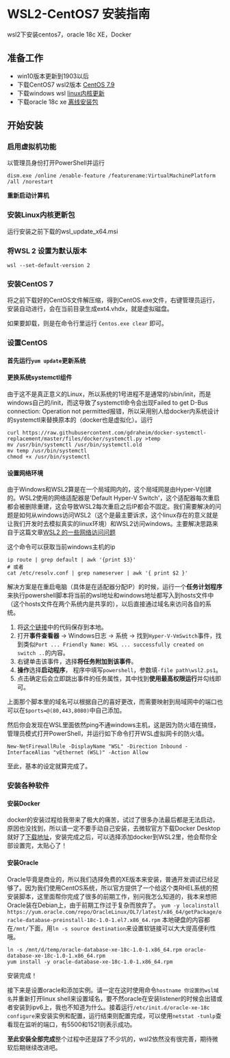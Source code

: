 # WSL2-CentOS7 安装指南

wsl2下安装centos7，oracle 18c XE，Docker

## 准备工作

- win10版本更新到1903以后
- 下载CentOS7 wsl2版本 [CentOS 7.9](https://github.com/mishamosher/CentOS-WSL/releases/download/7.9-2009/CentOS7.zip)
- 下载windows wsl [linux内核更新](https://wslstorestorage.blob.core.windows.net/wslblob/wsl_update_x64.msi)
- 下载oracle 18c xe [离线安装包](https://download.oracle.com/otn-pub/otn_software/db-express/oracle-database-xe-18c-1.0-1.x86_64.rpm)

## 开始安装

### 启用虚拟机功能

以管理员身份打开PowerShell并运行

`dism.exe /online /enable-feature /featurename:VirtualMachinePlatform /all /norestart`

**重新启动计算机**
    
### 安装Linux内核更新包

运行安装之前下载的wsl_update_x64.msi

### 将WSL 2 设置为默认版本

`wsl --set-default-version 2`

### 安装CentOS 7

将之前下载好的CentOS文件解压缩，得到CentOS.exe文件，右键管理员运行，安装自动进行，会在当前目录生成ext4.vhdx，就是虚拟磁盘。

如果要卸载，则是在命令行里运行 `Centos.exe clear` 即可。

### 设置CentOS

#### 首先运行`yum update`更新系统
#### 更换系统systemctl组件
    
由于这不是真正意义的Linux，所以系统的1号进程不是通常的/sbin/init，而是windows自己的/init，而这导致了systemctl命令会出现Failed to get D-Bus connection: Operation not permitted报错，所以采用别人给docker内系统设计的systemctl来替换原本的（docker也是虚拟化）。运行
```
curl https://raw.githubusercontent.com/gdraheim/docker-systemctl-replacement/master/files/docker/systemctl.py >temp
mv /usr/bin/systemctl /usr/bin/systemctl.old
mv temp /usr/bin/systemctl
chmod +x /usr/bin/systemctl
```
#### 设置网络环境
  
由于Windows和WSL2算是在一个局域网内的，这个局域网是由Hyper-V创建的。WSL2使用的网络适配器是'Default Hyper-V Switch'，这个适配器每次重启都会被删除重建，这会导致WSL2每次重启之后IP都会不固定。我们需要解决的问题是如何从windows访问WSL2（这个是最主要诉求，这个linux存在的意义就是让我们开发时去模拟真实的linux环境）和WSL2访问windows。主要解决思路来自于这篇文章[WSL2 的一些网络访问问题](https://lengthmin.me/posts/wsl2-network-tricks/)
  
这个命令可以获取当前windows主机的ip
```
ip route | grep default | awk '{print $3}'
# 或者
cat /etc/resolv.conf | grep nameserver | awk '{ print $2 }'
```

解决方案是在重启电脑（具体是在适配器分配IP）的时候，运行一个**任务计划程序**来执行powershell脚本将当前的wsl地址和windows地址都写入到hosts文件中（这个hosts文件在两个系统内是共享的），以后直接通过域名来访问各自的系统。
1. 将[这个链接](https://github.com/lengthmin/dotfiles/blob/master/windows/wsl2.ps1)中的代码保存到本地。
2. 打开**事件查看器** -> Windows日志 -> 系统 -> 找到`Hyper-V-VmSwitch`事件，找到类似`Port ... Friendly Name: WSL ... successfully created on switch ..`的内容。
3. 右键单击该事件，选择**将任务附加到该事件**。
4. **操作**选择**启动程序**， 程序中填写`powershell`，参数填`-file path\wsl2.ps1`。
5. 点击确定后会立即跳出事件的任务属性，其中找到**使用最高权限运行**并勾线即可。

上面那个脚本里的域名可以根据自己的喜好更改，而需要映射到局域网中的端口也可以在`$ports=@(80,443,8080)`中自己添加。

然后你会发现在WSL里面依然ping不通windows主机，这是因为防火墙在搞怪，管理员模式打开PowerShell，并运行如下命令打开WSL虚拟网卡的防火墙。
```
New-NetFirewallRule -DisplayName "WSL" -Direction Inbound -InterfaceAlias "vEthernet (WSL)" -Action Allow
```
至此，基本的设定就算完成了。

### 安装各种软件

#### 安装Docker

docker的安装过程给我带来了极大的痛苦，试过了很多办法最后都是无法启动，原因也没找到，所以请一定不要手动自己安装，去微软官方下载Docker Desktop就好了[下载地址](https://www.docker.com/products/docker-desktop)，安装完成之后，可以选择添加docker到WSL2里，他会帮你全部设置完，太贴心了！

#### 安装Oracle

Oracle毕竟是商业的，所以我们选择免费的XE版本来安装，普通开发调试已经足够了。因为我们使用CentOS系统，所以官方提供了一个给这个类RHEL系统的预安装脚本，这里面帮你完成了很多的前期工作，别问我怎么知道的，我本来想把Oracle装在Debian上，由于前期工作过于复杂而放弃了。
```yum -y localinstall https://yum.oracle.com/repo/OracleLinux/OL7/latest/x86_64/getPackage/oracle-database-preinstall-18c-1.0-1.el7.x86_64.rpm```
本地硬盘的内容都在`/mnt/`下面，用`ln -s source destination`来设置软链接可以大大提高便利性哦。
```
ln -s /mnt/d/temp/oracle-database-xe-18c-1.0-1.x86_64.rpm oracle-database-xe-18c-1.0-1.x86_64.rpm
yum install -y oracle-database-xe-18c-1.0-1.x86_64.rpm
```
安装完成！


接下来是设置oracle和添加实例。请一定在这时使用命令`hostname 你设置的wsl域名`并重新打开linux shell来设置域名，要不然oracle在安装listener的时候会出错或者安装到ipv6上，我也不知道为什么。接着运行`/etc/init.d/oracle-xe-18c configure`来安装实例和配置，运行结束则配置完成，可以使用`netstat -tunlp`查看现在监听的端口，有5500和1521则表示成功。


**至此安装全部完成**整个过程中还是踩了不少坑的，wsl2依然没有很完善，期待微软后期继续改进吧。

